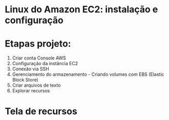 # Linux do Amazon EC2: instalação e configuração
# Etapas projeto:

1. Criar conta Console AWS
2. Configuração da instãncia EC2
3. Conexão via SSH
4. Gerenciamento do armazenamento - Criando volumes com EBS (Elastic Block Store)
5. Criar arquivos de texto
6. Explorar recursos

# Tela de recursos


